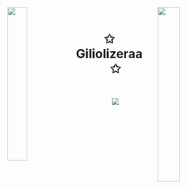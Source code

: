 <img align="left" src="https://user-images.githubusercontent.com/65187002/144930161-2f783401-8d27-4fdf-a2f7-cc0ba32f1f1f.gif" width="30%" style="display:inline;"><img align="right" src="https://user-images.githubusercontent.com/65187002/144930161-2f783401-8d27-4fdf-a2f7-cc0ba32f1f1f.gif" width="32%" style="display:inline;">
<br>
<p align="center">
    <h1 align="center">✩&emsp;Giliolizeraa&emsp;✩</h1>
</p>
<br>
<p align="center">
    <img id="preview" src="https://komarev.com/ghpvc/?username=giliolizera&color=blue">
</p>
<br>
<!-- <p align="center">
    <a href="https://github.com/giliolizera"><img width="40%" src="https://github-readme-stats.vercel.app/api/top-langs/?username=giliolizera&theme=dark&hide=html,css,cmake&layout=compact&langs_count=5&bg_color=101010&hide_title=true"></a>
</p> -->
